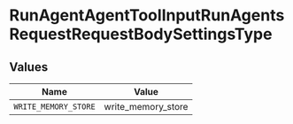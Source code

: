 # RunAgentAgentToolInputRunAgentsRequestRequestBodySettingsType


## Values

| Name                 | Value                |
| -------------------- | -------------------- |
| `WRITE_MEMORY_STORE` | write_memory_store   |